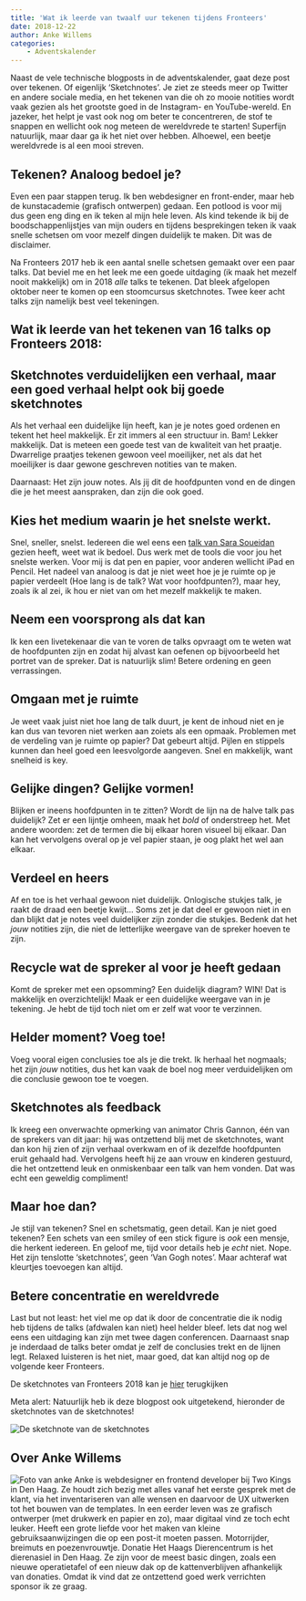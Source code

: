 ```yaml
---
title: 'Wat ik leerde van twaalf uur tekenen tijdens Fronteers'
date: 2018-12-22
author: Anke Willems
categories:
    - Adventskalender
---
```


Naast de vele technische blogposts in de adventskalender, gaat deze post over tekenen. Of eigenlijk ‘Sketchnotes’. Je ziet ze steeds meer op Twitter en andere sociale media, en het tekenen van die oh zo mooie notities wordt vaak gezien als het grootste goed in de Instagram- en YouTube-wereld. En jazeker, het helpt je vast ook nog om beter te concentreren, de stof te snappen en wellicht ook nog meteen de wereldvrede te starten! Superfijn natuurlijk, maar daar ga ik het niet over hebben. Alhoewel, een beetje wereldvrede is al een mooi streven.

## Tekenen? Analoog bedoel je?

Even een paar stappen terug. Ik ben webdesigner en front-ender, maar heb de kunstacademie (grafisch ontwerpen) gedaan. Een potlood is voor mij dus geen eng ding en ik teken al mijn hele leven. Als kind tekende ik bij de boodschappenlijstjes van mijn ouders en tijdens besprekingen teken ik vaak snelle schetsen om voor mezelf dingen duidelijk te maken. Dit was de disclaimer.

Na Fronteers 2017 heb ik een aantal snelle schetsen gemaakt over een paar talks. Dat beviel me en het leek me een goede uitdaging (ik maak het mezelf nooit makkelijk) om in 2018 _alle_ talks te tekenen. Dat bleek afgelopen oktober neer te komen op een stoomcursus sketchnotes. Twee keer acht talks zijn namelijk best veel tekeningen.

## Wat ik leerde van het tekenen van 16 talks op Fronteers 2018:

## Sketchnotes verduidelijken een verhaal, maar een goed verhaal helpt ook bij goede sketchnotes

Als het verhaal een duidelijke lijn heeft, kan je je notes goed ordenen en tekent het heel makkelijk. Er zit immers al een structuur in. Bam! Lekker makkelijk. Dat is meteen een goede test van de kwaliteit van het praatje. Dwarrelige praatjes tekenen gewoon veel moeilijker, net als dat het moeilijker is daar gewone geschreven notities van te maken.

Daarnaast: Het zijn jouw notes. Als jij dit de hoofdpunten vond en de dingen die je het meest aanspraken, dan zijn die ook goed.

## Kies het medium waarin je het snelste werkt.

Snel, sneller, snelst. Iedereen die wel eens een [talk van Sara Soueidan](https://vimeo.com/110569646) gezien heeft, weet wat ik bedoel. Dus werk met de tools die voor jou het snelste werken. Voor mij is dat pen en papier, voor anderen wellicht iPad en Pencil. Het nadeel van analoog is dat je niet weet hoe je je ruimte op je papier verdeelt (Hoe lang is de talk? Wat voor hoofdpunten?), maar hey, zoals ik al zei, ik hou er niet van om het mezelf makkelijk te maken.

## Neem een voorsprong als dat kan

Ik ken een livetekenaar die van te voren de talks opvraagt om te weten wat de hoofdpunten zijn en zodat hij alvast kan oefenen op bijvoorbeeld het portret van de spreker. Dat is natuurlijk slim! Betere ordening en geen verrassingen.

## Omgaan met je ruimte

Je weet vaak juist niet hoe lang de talk duurt, je kent de inhoud niet en je kan dus van tevoren niet werken aan zoiets als een opmaak. Problemen met de verdeling van je ruimte op papier? Dat gebeurt altijd. Pijlen en stippels kunnen dan heel goed een leesvolgorde aangeven. Snel en makkelijk, want snelheid is key.

## Gelijke dingen? Gelijke vormen!

Blijken er ineens hoofdpunten in te zitten? Wordt de lijn na de halve talk pas duidelijk? Zet er een lijntje omheen, maak het _bold_ of onderstreep het. Met andere woorden: zet de termen die bij elkaar horen visueel bij elkaar. Dan kan het vervolgens overal op je vel papier staan, je oog plakt het wel aan elkaar.

## Verdeel en heers

Af en toe is het verhaal gewoon niet duidelijk. Onlogische stukjes talk, je raakt de draad een beetje kwijt… Soms zet je dat deel er gewoon niet in en dan blijkt dat je notes veel duidelijker zijn zonder die stukjes. Bedenk dat het _jouw_ notities zijn, die niet de letterlijke weergave van de spreker hoeven te zijn.

## Recycle wat de spreker al voor je heeft gedaan

Komt de spreker met een opsomming? Een duidelijk diagram? WIN! Dat is makkelijk en overzichtelijk! Maak er een duidelijke weergave van in je tekening. Je hebt de tijd toch niet om er zelf wat voor te verzinnen.

## Helder moment? Voeg toe!

Voeg vooral eigen conclusies toe als je die trekt. Ik herhaal het nogmaals; het zijn _jouw_ notities, dus het kan vaak de boel nog meer verduidelijken om die conclusie gewoon toe te voegen.

## Sketchnotes als feedback

Ik kreeg een onverwachte opmerking van animator Chris Gannon, één van de sprekers van dit jaar: hij was ontzettend blij met de sketchnotes, want dan kon hij zien of zijn verhaal overkwam en of ik dezelfde hoofdpunten eruit gehaald had. Vervolgens heeft hij ze aan vrouw en kinderen gestuurd, die het ontzettend leuk en onmiskenbaar een talk van hem vonden. Dat was echt een geweldig compliment!

## Maar hoe dan?

Je stijl van tekenen? Snel en schetsmatig, geen detail. Kan je niet goed tekenen? Een schets van een smiley of een stick figure is _ook_ een mensje, die herkent iedereen. En geloof me, tijd voor details heb je _echt_ niet. Nope. Het zijn tenslotte ‘sketchnotes’, geen ‘Van Gogh notes’. Maar achteraf wat kleurtjes toevoegen kan altijd.

## Betere concentratie en wereldvrede

Last but not least: het viel me op dat ik door de concentratie die ik nodig heb tijdens de talks (afdwalen kan niet) heel helder bleef. Iets dat nog wel eens een uitdaging kan zijn met twee dagen conferencen. Daarnaast snap je inderdaad de talks beter omdat je zelf de conclusies trekt en de lijnen legt. Relaxed luisteren is het niet, maar goed, dat kan altijd nog op de volgende keer Fronteers.

De sketchnotes van Fronteers 2018 kan je [hier](https://twitter.com/i/moments/1049300181647282178) terugkijken

Meta alert: Natuurlijk heb ik deze blogpost ook uitgetekend, hieronder de sketchnotes van de sketchnotes!

![De sketchnote van de sketchnotes](/_img/adventskalender/blogpost-sketchnotes-anke-small.jpeg)

## Over Anke Willems

<img src="/_img/adventskalender/anke.jpeg" alt="Foto van anke" class="floating-portrait">
Anke is webdesigner en frontend developer bij Two Kings in Den Haag. Ze houdt zich bezig met alles vanaf het eerste gesprek met de klant, via het inventariseren van alle wensen en daarvoor de UX uitwerken tot het bouwen van de templates. In een eerder leven was ze grafisch ontwerper (met drukwerk en papier en zo), maar digitaal vind ze toch echt leuker. Heeft een grote liefde voor het maken van kleine gebruiksaanwijzingen die op een post-it moeten passen. Motorrijder, breimuts en poezenvrouwtje.
Donatie
Het Haags Dierencentrum is het dierenasiel in Den Haag. Ze zijn voor de meest basic dingen, zoals een nieuwe operatietafel of een nieuw dak op de kattenverblijven afhankelijk van donaties. Omdat ik vind dat ze ontzettend goed werk verrichten sponsor ik ze graag.
